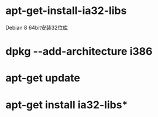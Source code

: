 # apt-get-install-ia32-libs

Debian 8  64bit安装32位库 

# dpkg --add-architecture i386
# apt-get update

# apt-get install ia32-libs*
